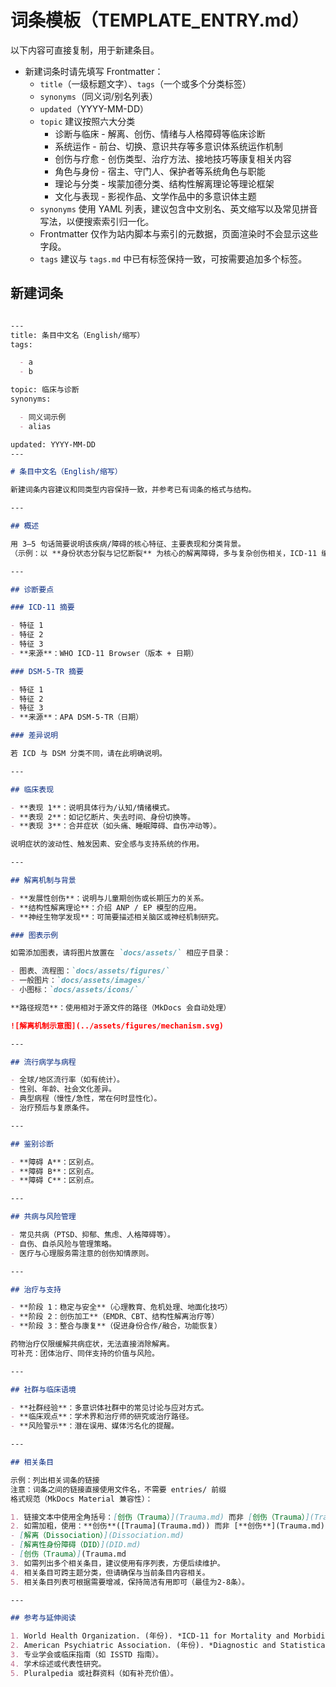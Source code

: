 # 词条模板（TEMPLATE_ENTRY.md）

以下内容可直接复制，用于新建条目。

- 新建词条时请先填写 Frontmatter：
  - `title`（一级标题文字）、`tags`（一个或多个分类标签）
  - `synonyms`（同义词/别名列表）
  - `updated`（YYYY-MM-DD）
  - `topic` 建议按照六大分类
    - 诊断与临床 - 解离、创伤、情绪与人格障碍等临床诊断
    - 系统运作 - 前台、切换、意识共存等多意识体系统运作机制
    - 创伤与疗愈 - 创伤类型、治疗方法、接地技巧等康复相关内容
    - 角色与身份 - 宿主、守门人、保护者等系统角色与职能
    - 理论与分类 - 埃蒙加德分类、结构性解离理论等理论框架
    - 文化与表现 - 影视作品、文学作品中的多意识体主题
  - `synonyms` 使用 YAML 列表，建议包含中文别名、英文缩写以及常见拼音写法，以便搜索索引归一化。
  - Frontmatter 仅作为站内脚本与索引的元数据，页面渲染时不会显示这些字段。
  - `tags` 建议与 `tags.md` 中已有标签保持一致，可按需要追加多个标签。

## 新建词条

```markdown

---
title: 条目中文名（English/缩写）
tags:

  - a
  - b

topic: 临床与诊断
synonyms:

  - 同义词示例
  - alias

updated: YYYY-MM-DD
---

# 条目中文名（English/缩写）

新建词条内容建议和同类型内容保持一致，并参考已有词条的格式与结构。

---

## 概述

用 3–5 句话简要说明该疾病/障碍的核心特征、主要表现和分类背景。
（示例：以 **身份状态分裂与记忆断裂** 为核心的解离障碍，多与复杂创伤相关，ICD-11 编码为 6Bxx，DSM-5-TR 使用相应诊断名称。）

---

## 诊断要点

### ICD-11 摘要

- 特征 1
- 特征 2
- 特征 3
- **来源**：WHO ICD-11 Browser（版本 + 日期）

### DSM-5-TR 摘要

- 特征 1
- 特征 2
- 特征 3
- **来源**：APA DSM-5-TR（日期）

### 差异说明

若 ICD 与 DSM 分类不同，请在此明确说明。

---

## 临床表现

- **表现 1**：说明具体行为/认知/情绪模式。
- **表现 2**：如记忆断片、失去时间、身份切换等。
- **表现 3**：合并症状（如头痛、睡眠障碍、自伤冲动等）。

说明症状的波动性、触发因素、安全感与支持系统的作用。

---

## 解离机制与背景

- **发展性创伤**：说明与儿童期创伤或长期压力的关系。
- **结构性解离理论**：介绍 ANP / EP 模型的应用。
- **神经生物学发现**：可简要描述相关脑区或神经机制研究。

### 图表示例

如需添加图表，请将图片放置在 `docs/assets/` 相应子目录：

- 图表、流程图：`docs/assets/figures/`
- 一般图片：`docs/assets/images/`
- 小图标：`docs/assets/icons/`

**路径规范**：使用相对于源文件的路径（MkDocs 会自动处理）

![解离机制示意图](../assets/figures/mechanism.svg)

---

## 流行病学与病程

- 全球/地区流行率（如有统计）。
- 性别、年龄、社会文化差异。
- 典型病程（慢性/急性，常在何时显性化）。
- 治疗预后与复原条件。

---

## 鉴别诊断

- **障碍 A**：区别点。
- **障碍 B**：区别点。
- **障碍 C**：区别点。

---

## 共病与风险管理

- 常见共病（PTSD、抑郁、焦虑、人格障碍等）。
- 自伤、自杀风险与管理策略。
- 医疗与心理服务需注意的创伤知情原则。

---

## 治疗与支持

- **阶段 1：稳定与安全**（心理教育、危机处理、地面化技巧）
- **阶段 2：创伤加工**（EMDR、CBT、结构性解离治疗等）
- **阶段 3：整合与康复**（促进身份合作/融合，功能恢复）

药物治疗仅限缓解共病症状，无法直接消除解离。
可补充：团体治疗、同伴支持的价值与风险。

---

## 社群与临床语境

- **社群经验**：多意识体社群中的常见讨论与应对方式。
- **临床观点**：学术界和治疗师的研究或治疗路径。
- **风险警示**：潜在误用、媒体污名化的提醒。

---

## 相关条目

示例：列出相关词条的链接
注意：词条之间的链接直接使用文件名，不需要 entries/ 前缀
格式规范（MkDocs Material 兼容性）：

1. 链接文本中使用全角括号：[创伤（Trauma）](Trauma.md) 而非 [创伤（Trauma）](Trauma.md)
2. 如需加粗，使用：**创伤**([Trauma](Trauma.md)) 而非 [**创伤**](Trauma.md)
- [解离（Dissociation）](Dissociation.md)
- [解离性身份障碍（DID）](DID.md)
- [创伤（Trauma）](Trauma.md
3. 如需列出多个相关条目，建议使用有序列表，方便后续维护。
4. 相关条目可跨主题分类，但请确保与当前条目内容相关。
5. 相关条目列表可根据需要增减，保持简洁有用即可（最佳为2-8条）。

---

## 参考与延伸阅读

1. World Health Organization. (年份). *ICD-11 for Mortality and Morbidity Statistics*.
2. American Psychiatric Association. (年份). *Diagnostic and Statistical Manual of Mental Disorders (5th ed., text rev.)*.
3. 专业学会或临床指南（如 ISSTD 指南）。
4. 学术综述或代表性研究。
5. Pluralpedia 或社群资料（如有补充价值）。

```
